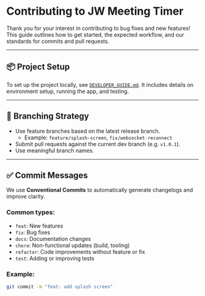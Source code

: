 # Contributing to JW Meeting Timer

Thank you for your interest in contributing to bug fixes and new features! This guide outlines how to get started, the expected workflow, and our standards for commits and pull requests.

---

## 📦 Project Setup

To set up the project locally, see  [`DEVELOPER_GUIDE.md`](https://github.com/berba-q/meeting_timer/blob/v1.0.0/DEVELOPER_GUIDE.md). It includes details on environment setup, running the app, and testing.

---

## 🔄 Branching Strategy

- Use feature branches based on the latest release branch.
  - Example: `feature/splash-screen`, `fix/websocket-reconnect`
- Submit pull requests against the current dev branch (e.g. `v1.0.1`).
- Use meaningful branch names.

---

## ✅ Commit Messages

We use **Conventional Commits** to automatically generate changelogs and improve clarity.

### Common types:
- `feat`: New features
- `fix`: Bug fixes
- `docs`: Documentation changes
- `chore`: Non-functional updates (build, tooling)
- `refactor`: Code improvements without feature or fix
- `test`: Adding or improving tests

### Example:
```bash
git commit -m "feat: add splash screen"